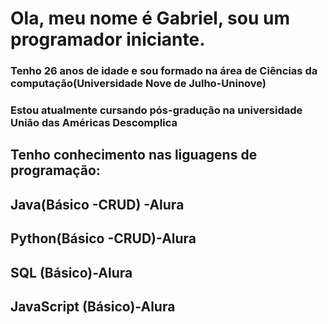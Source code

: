 # Ola, meu nome é Gabriel, sou um programador iniciante.
### Tenho 26 anos de idade e sou formado na área de Ciências da computação(Universidade Nove de Julho-Uninove)
### Estou atualmente cursando pós-gradução na universidade União das Américas Descomplica

## Tenho conhecimento nas liguagens de programação:
## Java(Básico -CRUD) -Alura 
## Python(Básico -CRUD)-Alura
## SQL (Básico)-Alura
## JavaScript (Básico)-Alura 


